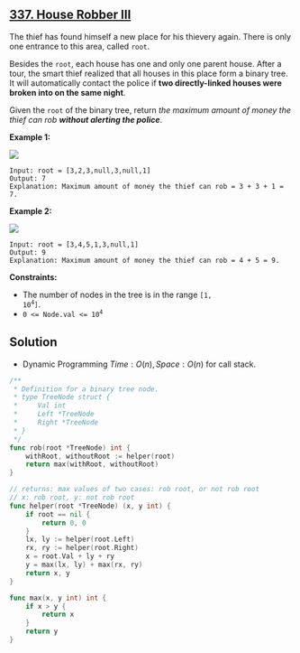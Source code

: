 ## [337. House Robber III](https://leetcode.com/problems/house-robber-iii/)


The thief has found himself a new place for his thievery again. There is only one entrance to this area, called `root`.

Besides the `root`, each house has one and only one parent house. After a tour, the smart thief realized that all houses in this place form a binary tree. It will automatically contact the police if **two directly-linked houses were broken into on the same night**.

Given the `root` of the binary tree, return _the maximum amount of money the thief can rob **without alerting the police**_.

**Example 1:**

![](https://assets.leetcode.com/uploads/2021/03/10/rob1-tree.jpg)

```
Input: root = [3,2,3,null,3,null,1]
Output: 7
Explanation: Maximum amount of money the thief can rob = 3 + 3 + 1 = 7.
```

**Example 2:**

![](https://assets.leetcode.com/uploads/2021/03/10/rob2-tree.jpg)

```
Input: root = [3,4,5,1,3,null,1]
Output: 9
Explanation: Maximum amount of money the thief can rob = 4 + 5 = 9.
```

**Constraints:**

*   The number of nodes in the tree is in the range <code>[1, 10<sup>4</sup>]</code>.
*   <code>0 <= Node.val <= 10<sup>4</sup></code>



## Solution

- Dynamic Programming	$Time: O(n), Space: O(n)$ for call stack.

```go
/**
 * Definition for a binary tree node.
 * type TreeNode struct {
 *     Val int
 *     Left *TreeNode
 *     Right *TreeNode
 * }
 */
func rob(root *TreeNode) int {
    withRoot, withoutRoot := helper(root)
    return max(withRoot, withoutRoot)
}

// returns: max values of two cases: rob root, or not rob root
// x: rob root, y: not rob root
func helper(root *TreeNode) (x, y int) {
    if root == nil {
        return 0, 0
    }
    lx, ly := helper(root.Left)
    rx, ry := helper(root.Right)
    x = root.Val + ly + ry
    y = max(lx, ly) + max(rx, ry)
    return x, y
}

func max(x, y int) int {
    if x > y {
        return x
    }
    return y
}
```